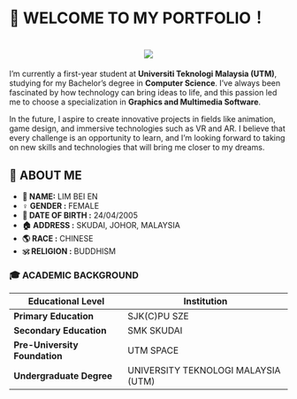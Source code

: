 # 🚀 WELCOME TO MY PORTFOLIO！

<h1 align="center">
<img src="https://readme-typing-svg.herokuapp.com?font=Fira+Code&size=30&pause=1000&color=000000&center=true&vCenter=true&width=435&lines=Hi+there!+I'm+Bei+En+✨" />
</h1>

I’m currently a first-year student at **Universiti Teknologi Malaysia (UTM)**, studying for my Bachelor’s degree in **Computer Science**. I’ve always been fascinated by how technology can bring ideas to life, and this passion led me to choose a specialization in **Graphics and Multimedia Software**.

In the future, I aspire to create innovative projects in fields like animation, game design, and immersive technologies such as VR and AR. I believe that every challenge is an opportunity to learn, and I’m looking forward to taking on new skills and technologies that will bring me closer to my dreams.

## 📌 ABOUT ME 
- **👤 NAME:** LIM BEI EN 
- **♀ GENDER :** FEMALE
- **🎂 DATE OF BIRTH :** 24/04/2005
- **🏠 ADDRESS :** SKUDAI, JOHOR, MALAYSIA
- **🌎 RACE :** CHINESE
- **🕉 RELIGION :** BUDDHISM

### 🎓 ACADEMIC BACKGROUND
| Educational Level             | Institution                         |
|-------------------------------|-------------------------------------|
| **Primary Education**         | SJK(C)PU SZE                        |
| **Secondary Education**       | SMK SKUDAI                          |
| **Pre-University Foundation** | UTM SPACE                           |
| **Undergraduate Degree**      | UNIVERSITY TEKNOLOGI MALAYSIA (UTM) |

